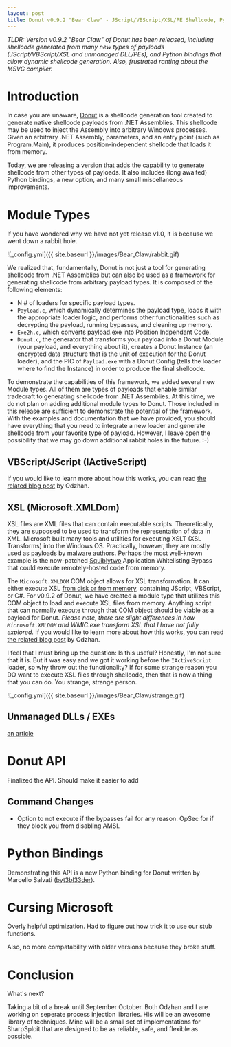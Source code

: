 ```yaml
---
layout: post
title: Donut v0.9.2 "Bear Claw" - JScript/VBScript/XSL/PE Shellcode, Python Bindings, and Cursing Microsoft
---
```


*TLDR: Version v0.9.2 "Bear Claw" of Donut has been released, including shellcode generated from many new types of payloads (JScript/VBScript/XSL and unmanaged DLL/PEs), and Python bindings that allow dynamic shellcode generation. Also, frustrated ranting about the MSVC compiler.*

# Introduction

In case you are unaware, [Donut](https://github.com/TheWover/donut "Donut") is a shellcode generation tool created to generate native shellcode payloads from .NET Assemblies. This shellcode may be used to inject the Assembly into arbitrary Windows processes. Given an arbitrary .NET Assembly, parameters, and an entry point (such as Program.Main), it produces position-independent shellcode that loads it from memory. 

Today, we are releasing a version that adds the capability to generate shellcode from other types of payloads. It also includes (long awaited) Python bindings, a new option, and many small miscellaneous improvements.

# Module Types

If you have wondered why we have not yet release v1.0, it is because we went down a rabbit hole. 

![_config.yml]({{ site.baseurl }}/images/Bear_Claw/rabbit.gif)

We realized that, fundamentally, Donut is not just a tool for generating shellcode from .NET Assemblies but can also be used as a framework for generating shellcode from arbitrary payload types. It is composed of the following elements:

* N # of loaders for specific payload types.
* `Payload.c`, which dynamically determines the payload type, loads it with the appropriate loader logic, and performs other functionalities such as decrypting the payload, running bypasses, and cleaning up memory.
* `Exe2h.c`, which converts payload.exe into Position Indpendant Code.
* `Donut.c`, the generator that transforms your payload into a Donut Module (your payload, and everything about it), creates a Donut Instance (an encrypted data structure that is the unit of execution for the Donut loader), and the PIC of `Payload.exe` with a Donut Config (tells the loader where to find the Instance) in order to produce the final shellcode.

To demonstrate the capabilities of this framework, we added several new Module types. All of them are types of payloads that enable similar tradecraft to generating shellcode from .NET Assemblies. At this time, we do not plan on adding additional module types to Donut. Those included in this release are sufficient to demonstrate the potential of the framework. With the examples and documentation that we have provided, you should have everything that you need to integrate a new loader and generate shellcode from your favorite type of payload. However, I leave open the possibility that we may go down additional rabbit holes in the future. :-) 

## VBScript/JScript (IActiveScript)

If you would like to learn more about how this works, you can read [the related blog post](https://modexp.wordpress.com/2019/07/21/inmem-exec-script/ "Shellcode: In-Memory Execution of JavaScript, VBScript, JScript and XSL") by Odzhan.

## XSL (Microsoft.XMLDom)

XSL files are XML files that can contain executable scripts. Theoretically, they are supposed to be used to transform the representation of data in XML. Microsoft built many tools and utilities for executing XSLT (XSL Transforms) into the Windows OS. Practically, however, they are mostly used as payloads by [malware authors](https://attack.mitre.org/techniques/T1220/). Perhaps the most well-known example is the now-patched [Squiblytwo](http://subt0x11.blogspot.com/2018/04/wmicexe-whitelisting-bypass-hacking.html) Application Whitelisting Bypass that could execute remotely-hosted code from memory. 

The `Microsoft.XMLDOM` COM object allows for XSL transformation. It can either execute XSL [from disk or from memory](https://twitter.com/TheRealWover/status/1137382984418516992), containing JScript, VBScript, or C#. For v0.9.2 of Donut, we have created a module type that utilizes this COM object to load and execute XSL files from memory. Anything script that can normally execute through that COM object should be viable as a payload for Donut. _Please note, there are slight differences in how `Microsoft.XMLDOM` and WMIC.exe transform XSL that I have not fully explored._ If you would like to learn more about how this works, you can read [the related blog post](https://modexp.wordpress.com/2019/07/21/inmem-exec-script/ "Shellcode: In-Memory Execution of JavaScript, VBScript, JScript and XSL") by Odzhan.

I feel that I must bring up the question: Is this useful? Honestly, I'm not sure that it is. But it was easy and we got it working before the `IActiveScript` loader, so why throw out the functionality? If for some strange reason you DO want to execute XSL files through shellcode, then that is now a thing that you can do. You strange, strange person.

![_config.yml]({{ site.baseurl }}/images/Bear_Claw/strange.gif)

## Unmanaged DLLs / EXEs

[an article](https://modexp.wordpress.com/2019/06/24/inmem-exec-dll/ "Shellcode: In-Memory Execution of DLL")

# Donut API

Finalized the API. Should make it easier to add 

## Command Changes

* Option to not execute if the bypasses fail for any reason. OpSec for if they block you from disabling AMSI.

# Python Bindings

Demonstrating this API is a new Python binding for Donut written by Marcello Salvati ([byt3bl33der](https://twitter.com/byt3bl33d3r)).

# Cursing Microsoft

Overly helpful optimization. Had to figure out how trick it to use our stub functions.

Also, no more compatability with older versions because they broke stuff.

# Conclusion

What's next?

Taking a bit of a break until September October. Both Odzhan and I are working on seperate process injection libraries. His will be an awesome library of techniques. Mine will be a small set of implementations for SharpSploit that are designed to be as reliable, safe, and flexible as possible.
